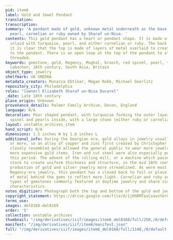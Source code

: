 ```yaml
---
pid: item6
label: Gold and Jewel Pendant
translation:
transcription:
summary: 'A pendant made of gold, unknown metal underneath as the base, turquoise,
  pearl, carnelian or ruby owned by Sharaf un-Nisa. '
contents: This gold pendant has a heart or pendant shape. It is made of gold and is
  inlaid with turquoise, pearl, and either carnelian or ruby. The back is plain and
  it is clear that the top is made of layers of metal overlaid to create dimensionality
  to the pendant. There is an open loop at the top of the pendant to allow it to be
  threaded.
keywords: gemstone, gold, Regency, Mughal, brooch, red spinel, pearl, turqouise, gems,
  cabochon, 18th century, South Asia, Britain
object_type: jewelry
shelfmark: UA SNED6A
metadata_creators: Munazza Ebtikar, Megan Robb, Michael Goerlitz
repository_city: Philadelphia
roles: "[owner] Elizabeth Sharaf un-Nisa Ducarel"
_date: Late 18th century
place_origin: Unknown
provenance_details: Palmer Family Archive, Devon, England
language: N/A
decoration: Pear shaped pendant, with turquoise forming the outer layer and ruby/red
  spinel and pearls inside, with a large stone (either ruby or carnelian) as the centerpiece
layout: unstable_archives_item
hand_script: N/A
dimensions: 1.5 inches W by 1.8 inches L
additional_info: During the Georgian era, gold alloys in jewelry usually were 18 karats
  or more, so an alloy of copper and zinc first created by Christopher Pinchback that
  closely resembled gold allowed the general public to wear more jewelry without purchasing
  more expensive gold items. Iron and cut steel were also especially popular during
  this period. The advent of the rolling mill, or a machine which passes through metal
  stock to create uniform thickness and structure, in the mid 18th century made the
  production of gold and silver jewelry more streamlined. As were most Georgian and
  Regency-era jewelry, this pendant has a closed back to foil or place a thin sheet
  of metal behind the gems to reflect more light. Carnelian and ruby are two reddish
  types of gemstones commonly featured in daytime jewelry and share similar physical
  characteristics.
notes_digitizer: Photograph both the top and bottom of the gold and jewel pendant.
copyright_statement: https://drive.google.com/file/d/1jHhRMTasCxavoYer89Wn8_Xn65nL0sW0/view?usp=sharing
terms_use:
images: dml0168-dml0169
order: '5'
collection: unstable_archives
thumbnail: "/img/derivatives/iiif/images/item6_dml0168/full/250,/0/default.jpg"
manifest: "/img/derivatives/iiif/item6/manifest.json"
full: "/img/derivatives/iiif/images/item6_dml0168/full/1140,/0/default.jpg"
---
```

